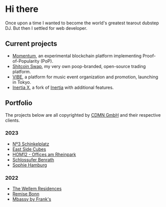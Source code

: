 # Hi there

Once upon a time I wanted to become the world's greatest tearout dubstep DJ. But then I settled for web developer.

## Current projects

- [Momentum](https://github.com/momentum-foundation/whitepaper), an experimental blockchain platform implementing Proof-of-Popularity (PoP). 
- [Shitcoin Swap](https://www.shitcoinswap.com), my very own poop-branded, open-source trading platform.
- [VIBE](https://vibe.tokyo), a platform for music event organization and promotion, launching in Tokyo.
- [Inertia X](https://github.com/buhrmi/inertia), a fork of [Inertia](https://inertiajs.com) with additional features.

## Portfolio

The projects below are all copyrighted by [CDMN GmbH](https://cdmn.de) and their respective clients.

### 2023

- [Nº3 Schinkelplatz](https://no3-schinkelplatz.cdmn.de/en)
- [East Side Cubes](https://www.east-side-cubes.de)
- [HOM12 - Offices am Rheinpark](https://www.hom12.de)
- [Schlossufer Benrath](https://www.schlossufer-benrath.de)
- [Sophie Hamburg](https://sophie.hamburg)

### 2022

- [The Wellem Residences](https://www.thewellemresidences.com)
- [Remise Bonn](https://www.remise-bonn.de)
- [Mbassy by Frank's](https://www.mbassybyfranks.com)

